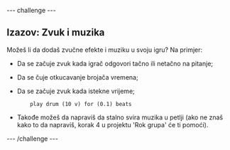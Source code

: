 \--- challenge \---

## Izazov: Zvuk i muzika

Možeš li da dodaš zvučne efekte i muziku u svoju igru? Na primjer:

+ Da se začuje zvuk kada igrač odgovori tačno ili netačno na pitanje;
+ Da se čuje otkucavanje brojača vremena;
+ Da se začuje zvuk kada istekne vrijeme;
    
    ```blocks
        play drum (10 v) for (0.1) beats
    ```

+ Takođe možeš da napraviš da stalno svira muzika u petlji (ako ne znaš kako to da napraviš, korak 4 u projektu 'Rok grupa' će ti pomoći).

\--- /challenge \---